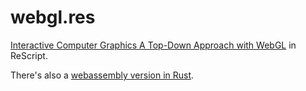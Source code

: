 # webgl.res

[Interactive Computer Graphics A Top-Down Approach with WebGL](https://www.cs.unm.edu/~angel/BOOK/INTERACTIVE_COMPUTER_GRAPHICS/SEVENTH_EDITION/) in ReScript.

There's also a [webassembly version in Rust](https://github.com/shritesh/webgl.rs).
